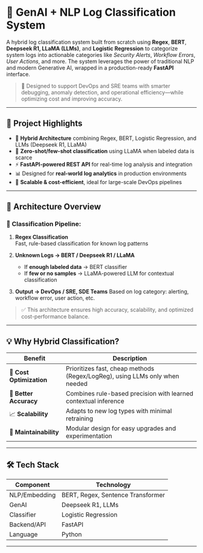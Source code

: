 # 🧠 GenAI + NLP Log Classification System

A hybrid log classification system built from scratch using **Regex**, **BERT**, **Deepseek R1, LLaMA (LLMs)**, and **Logistic Regression** to categorize system logs into actionable categories like *Security Alerts*, *Workflow Errors*, *User Actions*, and more. The system leverages the power of traditional NLP and modern Generative AI, wrapped in a production-ready **FastAPI** interface.

> 🚀 Designed to support DevOps and SRE teams with smarter debugging, anomaly detection, and operational efficiency—while optimizing cost and improving accuracy.

---

## 📌 Project Highlights

- 🧩 **Hybrid Architecture** combining Regex, BERT, Logistic Regression, and LLMs (Deepseek R1, LLaMA)
- 🧠 **Zero-shot/few-shot classification** using LLaMA when labeled data is scarce
- ⚡ **FastAPI-powered REST API** for real-time log analysis and integration
- 📊 Designed for **real-world log analytics** in production environments
- 🔁 **Scalable & cost-efficient**, ideal for large-scale DevOps pipelines

---

## 🧱 Architecture Overview

### 🔷 Classification Pipeline:
1. **Regex Classification**  
   Fast, rule-based classification for known log patterns

2. **Unknown Logs → BERT / Deepseek R1 / LLaMA**
   - If **enough labeled data** → BERT classifier
   - If **few or no samples** → LLaMA-powered LLM for contextual classification

3. **Output → DevOps / SRE, SDE Teams**
   Based on log category: alerting, workflow error, user action, etc.

> ✅ This architecture ensures high accuracy, scalability, and optimized cost-performance balance.

---

## 💡 Why Hybrid Classification?

| Benefit               | Description |
|-----------------------|-------------|
| 💸 **Cost Optimization** | Prioritizes fast, cheap methods (Regex/LogReg), using LLMs only when needed |
| 🎯 **Better Accuracy**   | Combines rule-based precision with learned contextual inference |
| 📈 **Scalability**       | Adapts to new log types with minimal retraining |
| 🔧 **Maintainability**   | Modular design for easy upgrades and experimentation |

---

## 🛠️ Tech Stack

| Component      | Technology                     |
|----------------|--------------------------------|
| NLP/Embedding  | BERT, Regex, Sentence Transformer |
| GenAI          | Deepseek R1, LLMs         |
| Classifier     | Logistic Regression            |
| Backend/API    | FastAPI                        |
| Language       | Python                         |

---
